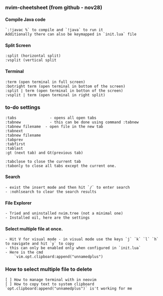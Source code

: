 ### nvim-cheetsheet (from github - nov28)
#### Compile Java code

    `:!javac %` to compile and `!java` to run it 
    Additionally there can also be keymapped in `init.lua` file
        
#### Split Screen

    :split (horizontal split)
    :vsplit (vertical split

#### Terminal

    :term (open terminal in full screen)
    :botright term (open terminal in bottom of the screen)
    :split | term (open terminal in botton of the screen)
    :vsplit | term (open terminal in right split) 

### to-do settings

    :tabs               - opens all open tabs 
    :tabnew             - this can be done using command :tabnew
    :tabnew filename  - open file in the new tab
    :tabnext 
    :tabnew filename
    :tabprev
    :tabfirst 
    :tablast
    :gt (next tab) and Gt(previous tab)

    :tabclose to close the current tab
    :tabonly to close all tabs except the current one.

#### Search 
     
    - exist the insert mode and then hit `/` to enter search
    - :nohlsearch to clear the search results


#### File Explorer

    - Tried and uninstalled nvim.tree (not a minimal one)
    - Installed oil, here are the settings
        
#### Select multiple file at once.

    - Hit V for visual mode - in visual mode use the keys `j` `k` `l` `h` to navigate and hit `y` to copy
    - this can only be enabled only when configured in `init.lua`
    - Here is the cmd
        `vim.opt.clipboard:append("unnamedplus") 

### How to select multiple file to delete

    [ ] How to manage terminal with in neovim
    [ ] How to copy text to system clipboard
    `opt.clipboard:append("unnamedplus")` is't working for me

